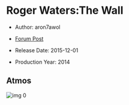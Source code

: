 # Roger Waters:The Wall

* Author: aron7awol

* [Forum Post](https://www.avsforum.com/threads/bass-eq-for-filtered-movies.2995212/post-56951180)

* Release Date: 2015-12-01
* Production Year: 2014

## Atmos

![img 0](https://i.imgur.com/QpvFBHd.jpg)

